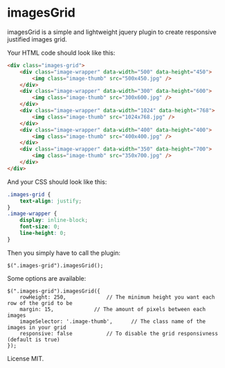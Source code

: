 # imagesGrid

imagesGrid is a simple and lightweight jquery plugin to create responsive justified images grid.

Your HTML code should look like this:

```HTML
<div class="images-grid">
    <div class="image-wrapper" data-width="500" data-height="450">
        <img class="image-thumb" src="500x450.jpg" />
    </div>
    <div class="image-wrapper" data-width="300" data-height="600">
        <img class="image-thumb" src="300x600.jpg" />
    </div>
    <div class="image-wrapper" data-width="1024" data-height="768">
        <img class="image-thumb" src="1024x768.jpg" />
    </div>
    <div class="image-wrapper" data-width="400" data-height="400">
        <img class="image-thumb" src="400x400.jpg" />
    </div>
    <div class="image-wrapper" data-width="350" data-height="700">
        <img class="image-thumb" src="350x700.jpg" />
    </div>
</div>
```

And your CSS should look like this:

```CSS
.images-grid {
	text-align: justify;
}
.image-wrapper {
	display: inline-block;
	font-size: 0;
	line-height: 0;
}
```


Then you simply have to call the plugin:

```JS
$(".images-grid").imagesGrid();
```

Some options are available:

```JS
$(".images-grid").imagesGrid({
	rowHeight: 250,				// The minimum height you want each row of the grid to be
	margin: 15,				// The amount of pixels between each images
	imageSelector: '.image-thumb',		// The class name of the images in your grid
	responsive: false			// To disable the grid responsivness (default is true)
});
```

License MIT.
